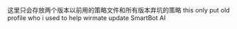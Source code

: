 这里只会存放两个版本以前用的策略文件和所有版本弃坑的策略
this only put old profile who i used to help wirmate update SmartBot AI